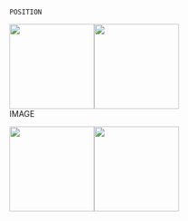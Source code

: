     POSITION 
[<img src= "https://user-images.githubusercontent.com/57319180/145581564-82d6df06-30db-4792-a80d-dd3e651bc901.png" width="150" height = "150"/>](https://www.w3schools.com/css/tryit.asp?filename=trycss_position_absolute)[<img src= "https://user-images.githubusercontent.com/57319180/145727513-8b89c32d-44ac-46c4-81b8-7032ddf4af27.png" width="150" height = "150"/>](https://github.com/sajithlakshan/HTML_CSS_JS_PHP/tree/main/HTML/My_wark1)         
     IMAGE
    
[<img src= "https://user-images.githubusercontent.com/57319180/145584732-cc6aa3e4-7189-4a38-84f9-acf726137bd4.png" width="150" height = "150"/>](https://github.com/sajithlakshan/HTML_CSS_JS_PHP/blob/main/HTML/IM1.md)[<img src= "https://user-images.githubusercontent.com/57319180/145587511-d0617f04-832e-4416-8ab1-77c54e6b192e.png" width="150" height = "150"/>](https://github.com/sajithlakshan/HTML_CSS_JS_PHP/blob/main/HTML/M2.md)








